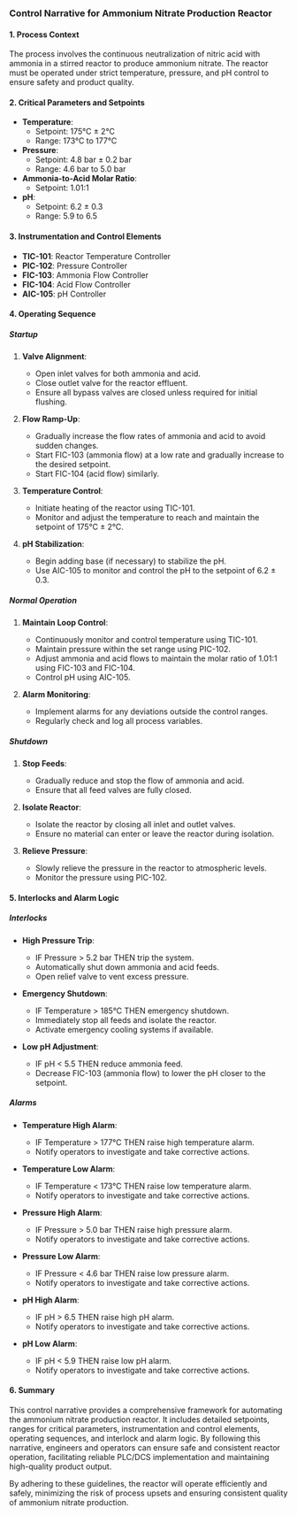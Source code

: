 ### Control Narrative for Ammonium Nitrate Production Reactor

#### 1. Process Context
The process involves the continuous neutralization of nitric acid with ammonia in a stirred reactor to produce ammonium nitrate. The reactor must be operated under strict temperature, pressure, and pH control to ensure safety and product quality.

#### 2. Critical Parameters and Setpoints
- **Temperature**: 
  - Setpoint: 175°C ± 2°C
  - Range: 173°C to 177°C
- **Pressure**:
  - Setpoint: 4.8 bar ± 0.2 bar
  - Range: 4.6 bar to 5.0 bar
- **Ammonia-to-Acid Molar Ratio**:
  - Setpoint: 1.01:1
- **pH**:
  - Setpoint: 6.2 ± 0.3
  - Range: 5.9 to 6.5

#### 3. Instrumentation and Control Elements
- **TIC-101**: Reactor Temperature Controller
- **PIC-102**: Pressure Controller
- **FIC-103**: Ammonia Flow Controller
- **FIC-104**: Acid Flow Controller
- **AIC-105**: pH Controller

#### 4. Operating Sequence

##### Startup
1. **Valve Alignment**:
   - Open inlet valves for both ammonia and acid.
   - Close outlet valve for the reactor effluent.
   - Ensure all bypass valves are closed unless required for initial flushing.

2. **Flow Ramp-Up**:
   - Gradually increase the flow rates of ammonia and acid to avoid sudden changes.
   - Start FIC-103 (ammonia flow) at a low rate and gradually increase to the desired setpoint.
   - Start FIC-104 (acid flow) similarly.

3. **Temperature Control**:
   - Initiate heating of the reactor using TIC-101.
   - Monitor and adjust the temperature to reach and maintain the setpoint of 175°C ± 2°C.

4. **pH Stabilization**:
   - Begin adding base (if necessary) to stabilize the pH.
   - Use AIC-105 to monitor and control the pH to the setpoint of 6.2 ± 0.3.

##### Normal Operation
1. **Maintain Loop Control**:
   - Continuously monitor and control temperature using TIC-101.
   - Maintain pressure within the set range using PIC-102.
   - Adjust ammonia and acid flows to maintain the molar ratio of 1.01:1 using FIC-103 and FIC-104.
   - Control pH using AIC-105.

2. **Alarm Monitoring**:
   - Implement alarms for any deviations outside the control ranges.
   - Regularly check and log all process variables.

##### Shutdown
1. **Stop Feeds**:
   - Gradually reduce and stop the flow of ammonia and acid.
   - Ensure that all feed valves are fully closed.

2. **Isolate Reactor**:
   - Isolate the reactor by closing all inlet and outlet valves.
   - Ensure no material can enter or leave the reactor during isolation.

3. **Relieve Pressure**:
   - Slowly relieve the pressure in the reactor to atmospheric levels.
   - Monitor the pressure using PIC-102.

#### 5. Interlocks and Alarm Logic

##### Interlocks
- **High Pressure Trip**:
  - IF Pressure > 5.2 bar THEN trip the system.
  - Automatically shut down ammonia and acid feeds.
  - Open relief valve to vent excess pressure.

- **Emergency Shutdown**:
  - IF Temperature > 185°C THEN emergency shutdown.
  - Immediately stop all feeds and isolate the reactor.
  - Activate emergency cooling systems if available.

- **Low pH Adjustment**:
  - IF pH < 5.5 THEN reduce ammonia feed.
  - Decrease FIC-103 (ammonia flow) to lower the pH closer to the setpoint.

##### Alarms
- **Temperature High Alarm**:
  - IF Temperature > 177°C THEN raise high temperature alarm.
  - Notify operators to investigate and take corrective actions.

- **Temperature Low Alarm**:
  - IF Temperature < 173°C THEN raise low temperature alarm.
  - Notify operators to investigate and take corrective actions.

- **Pressure High Alarm**:
  - IF Pressure > 5.0 bar THEN raise high pressure alarm.
  - Notify operators to investigate and take corrective actions.

- **Pressure Low Alarm**:
  - IF Pressure < 4.6 bar THEN raise low pressure alarm.
  - Notify operators to investigate and take corrective actions.

- **pH High Alarm**:
  - IF pH > 6.5 THEN raise high pH alarm.
  - Notify operators to investigate and take corrective actions.

- **pH Low Alarm**:
  - IF pH < 5.9 THEN raise low pH alarm.
  - Notify operators to investigate and take corrective actions.

#### 6. Summary
This control narrative provides a comprehensive framework for automating the ammonium nitrate production reactor. It includes detailed setpoints, ranges for critical parameters, instrumentation and control elements, operating sequences, and interlock and alarm logic. By following this narrative, engineers and operators can ensure safe and consistent reactor operation, facilitating reliable PLC/DCS implementation and maintaining high-quality product output.

By adhering to these guidelines, the reactor will operate efficiently and safely, minimizing the risk of process upsets and ensuring consistent quality of ammonium nitrate production.
